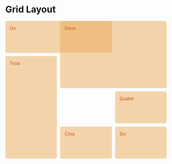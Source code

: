 # Grid Layout

<style>
  .container {
    display: grid;
    grid-template-columns: repeat(3, 1fr);
    grid-gap: 10px;
    grid-auto-rows: minmax(100px, auto);
  }

  .container>div {
    order: 2px solid rgb(233, 171, 88);
    border-radius: 5px;
    background-color: rgba(233, 171, 88, .5);
    padding: 1em;
    color: #d9480f;
  }

  .one {
    grid-column: 1 / 3;
    grid-row: 1;
  }

  .two {
    grid-column: 2 / 4;
    grid-row: 1 / 3;
  }

  .three {
    grid-column: 1;
    grid-row: 2 / 5;
  }

  .four {
    grid-column: 3;
    grid-row: 3;
  }

  .five {
    grid-column: 2;
    grid-row: 4;
  }

  .six {
    grid-column: 3;
    grid-row: 4;
  }
</style>

<div class="container">
  <div class="one">Un</div>
  <div class="two">Deux</div>
  <div class="three">Trois</div>
  <div class="four">Quatre</div>
  <div class="five">Cinq</div>
  <div class="six">Six</div>
</div>